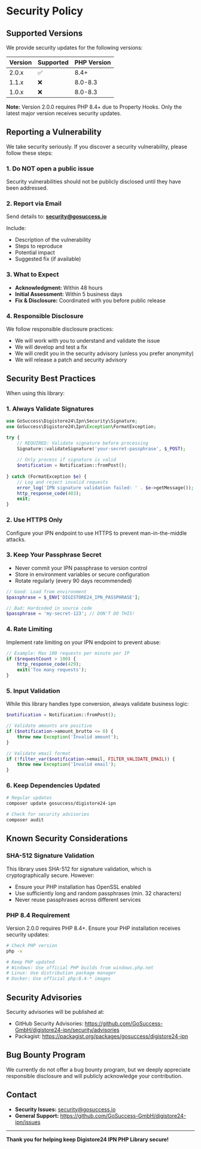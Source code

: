 # Security Policy

## Supported Versions

We provide security updates for the following versions:

| Version | Supported          | PHP Version |
| ------- | ------------------ | ----------- |
| 2.0.x   | :white_check_mark: | 8.4+        |
| 1.1.x   | :x:                | 8.0-8.3     |
| 1.0.x   | :x:                | 8.0-8.3     |

**Note:** Version 2.0.0 requires PHP 8.4+ due to Property Hooks. Only the latest major version receives security updates.

## Reporting a Vulnerability

We take security seriously. If you discover a security vulnerability, please follow these steps:

### 1. **Do NOT** open a public issue

Security vulnerabilities should not be publicly disclosed until they have been addressed.

### 2. Report via Email

Send details to: **security@gosuccess.io**

Include:
- Description of the vulnerability
- Steps to reproduce
- Potential impact
- Suggested fix (if available)

### 3. What to Expect

- **Acknowledgment:** Within 48 hours
- **Initial Assessment:** Within 5 business days
- **Fix & Disclosure:** Coordinated with you before public release

### 4. Responsible Disclosure

We follow responsible disclosure practices:
- We will work with you to understand and validate the issue
- We will develop and test a fix
- We will credit you in the security advisory (unless you prefer anonymity)
- We will release a patch and security advisory

## Security Best Practices

When using this library:

### 1. Always Validate Signatures

```php
use GoSuccess\Digistore24\Ipn\Security\Signature;
use GoSuccess\Digistore24\Ipn\Exception\FormatException;

try {
    // REQUIRED: Validate signature before processing
    Signature::validateSignature('your-secret-passphrase', $_POST);
    
    // Only process if signature is valid
    $notification = Notification::fromPost();
    
} catch (FormatException $e) {
    // Log and reject invalid requests
    error_log('IPN signature validation failed: ' . $e->getMessage());
    http_response_code(403);
    exit;
}
```

### 2. Use HTTPS Only

Configure your IPN endpoint to use HTTPS to prevent man-in-the-middle attacks.

### 3. Keep Your Passphrase Secret

- Never commit your IPN passphrase to version control
- Store in environment variables or secure configuration
- Rotate regularly (every 90 days recommended)

```php
// Good: Load from environment
$passphrase = $_ENV['DIGISTORE24_IPN_PASSPHRASE'];

// Bad: Hardcoded in source code
$passphrase = 'my-secret-123'; // DON'T DO THIS!
```

### 4. Rate Limiting

Implement rate limiting on your IPN endpoint to prevent abuse:

```php
// Example: Max 100 requests per minute per IP
if ($requestCount > 100) {
    http_response_code(429);
    exit('Too many requests');
}
```

### 5. Input Validation

While this library handles type conversion, always validate business logic:

```php
$notification = Notification::fromPost();

// Validate amounts are positive
if ($notification->amount_brutto <= 0) {
    throw new Exception('Invalid amount');
}

// Validate email format
if (!filter_var($notification->email, FILTER_VALIDATE_EMAIL)) {
    throw new Exception('Invalid email');
}
```

### 6. Keep Dependencies Updated

```bash
# Regular updates
composer update gosuccess/digistore24-ipn

# Check for security advisories
composer audit
```

## Known Security Considerations

### SHA-512 Signature Validation

This library uses SHA-512 for signature validation, which is cryptographically secure. However:

- Ensure your PHP installation has OpenSSL enabled
- Use sufficiently long and random passphrases (min. 32 characters)
- Never reuse passphrases across different services

### PHP 8.4 Requirement

Version 2.0.0 requires PHP 8.4+. Ensure your PHP installation receives security updates:

```bash
# Check PHP version
php -v

# Keep PHP updated
# Windows: Use official PHP builds from windows.php.net
# Linux: Use distribution package manager
# Docker: Use official php:8.4-* images
```

## Security Advisories

Security advisories will be published at:
- GitHub Security Advisories: https://github.com/GoSuccess-GmbH/digistore24-ipn/security/advisories
- Packagist: https://packagist.org/packages/gosuccess/digistore24-ipn

## Bug Bounty Program

We currently do not offer a bug bounty program, but we deeply appreciate responsible disclosure and will publicly acknowledge your contribution.

## Contact

- **Security Issues:** security@gosuccess.io
- **General Support:** https://github.com/GoSuccess-GmbH/digistore24-ipn/issues

---

**Thank you for helping keep Digistore24 IPN PHP Library secure!**
